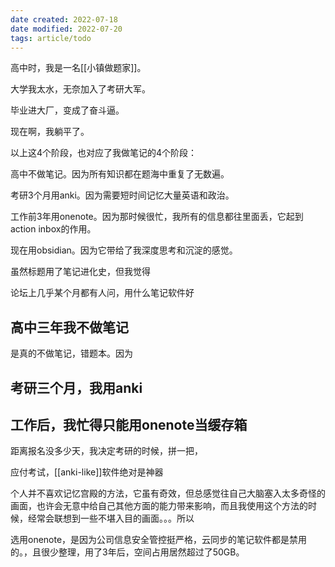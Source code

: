 ```yaml
---
date created: 2022-07-18
date modified: 2022-07-20
tags: article/todo
---
```


高中时，我是一名[[小镇做题家]]。

大学我太水，无奈加入了考研大军。

毕业进大厂，变成了奋斗逼。

现在啊，我躺平了。

以上这4个阶段，也对应了我做笔记的4个阶段：

高中不做笔记。因为所有知识都在题海中重复了无数遍。

考研3个月用anki。因为需要短时间记忆大量英语和政治。

工作前3年用onenote。因为那时候很忙，我所有的信息都往里面丢，它起到action inbox的作用。

现在用obsidian。因为它带给了我深度思考和沉淀的感觉。

虽然标题用了笔记进化史，但我觉得

论坛上几乎某个月都有人问，用什么笔记软件好

## 高中三年我不做笔记

是真的不做笔记，错题本。因为

## 考研三个月，我用anki

## 工作后，我忙得只能用onenote当缓存箱

距离报名没多少天，我决定考研的时候，拼一把，

应付考试，[[anki-like]]软件绝对是神器

个人并不喜欢记忆宫殿的方法，它虽有奇效，但总感觉往自己大脑塞入太多奇怪的画面，也许会无意中给自己其他方面的能力带来影响，而且我使用这个方法的时候，经常会联想到一些不堪入目的画面。。。所以

选用onenote，是因为公司信息安全管控挺严格，云同步的笔记软件都是禁用的。，且很少整理，用了3年后，空间占用居然超过了50GB。

##
